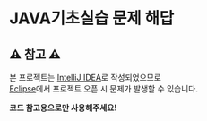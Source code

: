 # JAVA기초실습 문제 해답
## ⚠ 참고 ⚠
본 프로젝트는 [IntelliJ IDEA](https://www.jetbrains.com/ko-kr/idea/)로 작성되었으므로  
[Eclipse](https://www.eclipse.org/)에서 프로젝트 오픈 시 문제가 발생할 수 있습니다.  

**코드 참고용으로만 사용해주세요!**